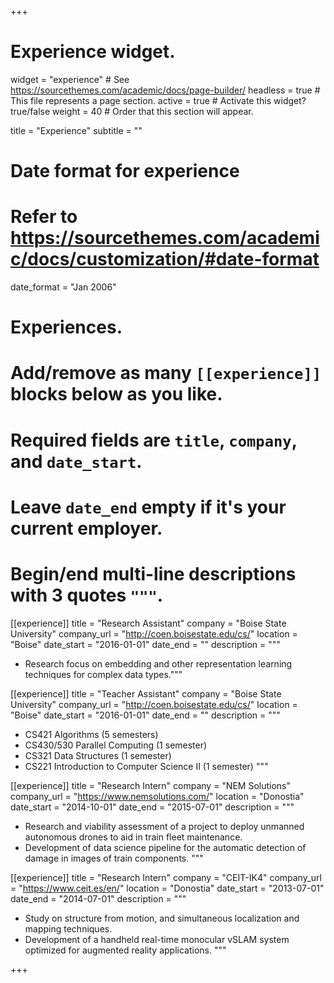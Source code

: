 +++
# Experience widget.
widget = "experience"  # See https://sourcethemes.com/academic/docs/page-builder/
headless = true  # This file represents a page section.
active = true  # Activate this widget? true/false
weight = 40  # Order that this section will appear.

title = "Experience"
subtitle = ""

# Date format for experience
#   Refer to https://sourcethemes.com/academic/docs/customization/#date-format
date_format = "Jan 2006"

# Experiences.
#   Add/remove as many `[[experience]]` blocks below as you like.
#   Required fields are `title`, `company`, and `date_start`.
#   Leave `date_end` empty if it's your current employer.
#   Begin/end multi-line descriptions with 3 quotes `"""`.
[[experience]]
  title = "Research Assistant"
  company = "Boise State University"
  company_url = "http://coen.boisestate.edu/cs/"
  location = "Boise"
  date_start = "2016-01-01"
  date_end = ""
  description = """
   * Research focus on embedding and other representation learning techniques for complex data types."""

[[experience]]
  title = "Teacher Assistant"
  company = "Boise State University"
  company_url = "http://coen.boisestate.edu/cs/"
  location = "Boise"
  date_start = "2016-01-01"
  date_end = ""
  description = """
  * CS421 Algorithms (5 semesters)
  * CS430/530 Parallel Computing (1 semester)
  * CS321 Data Structures (1 semester)
  * CS221 Introduction to Computer Science II (1 semester)
  """
  
 [[experience]]
  title = "Research Intern"
  company = "NEM Solutions"
  company_url = "https://www.nemsolutions.com/"
  location = "Donostia"
  date_start = "2014-10-01"
  date_end = "2015-07-01"
  description = """
  * Research and viability assessment of a project to deploy unmanned autonomous drones to aid in train fleet maintenance.
  * Development of data science pipeline for the automatic detection of damage in images of train components.
  """

[[experience]]
  title = "Research Intern"
  company = "CEIT-IK4"
  company_url = "https://www.ceit.es/en/"
  location = "Donostia"
  date_start = "2013-07-01"
  date_end = "2014-07-01"
  description = """
  * Study on structure from motion, and simultaneous localization and mapping techniques.
  * Development of a handheld real-time monocular vSLAM system optimized for augmented reality applications.
  """


+++
